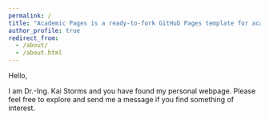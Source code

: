 ```yaml
---
permalink: /
title: "Academic Pages is a ready-to-fork GitHub Pages template for academic personal websites"
author_profile: true
redirect_from: 
  - /about/
  - /about.html
---
```


Hello,

I am Dr.-Ing. Kai Storms and you have found my personal webpage.
Please feel free to explore and send me a message if you find something of interest.